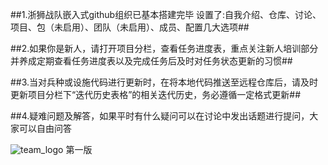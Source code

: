 
##1.浙狮战队嵌入式github组织已基本搭建完毕
设置了:自我介绍、仓库、讨论、项目、包（未启用）、团队（未启用）、成员、配置几大选项##

##2.如果你是新人，请打开项目分栏，查看任务进度表，重点关注新人培训部分
并养成定期查看任务进度表以及完成任务后及时对任务状态更新的习惯##

##3.当对兵种或设施代码进行更新时，在将本地代码推送至远程仓库后，请及时
更新项目分栏下“迭代历史表格”的相关迭代历史，务必遵循一定格式更新##

##4.疑难问题及解答，如果平时有什么疑问可以在讨论中发出话题进行提问，大家可以自由问答

![team_logo](https://github.com/ZJ-Lion/.github/assets/144119551/3f554fca-dd9b-4f61-91cb-ffa169563dd4)
第一版
